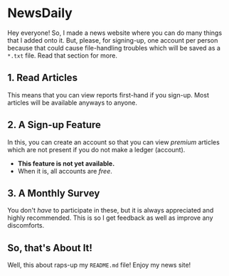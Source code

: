 # **NewsDaily** #
 Hey everyone! So, I made a news website where you can do many things that I added onto it. But, please, for signing-up, one account per person because that could cause file-handling troubles which will be saved as a `*.txt` file. Read that section for more.
 
 
## **1. Read Articles** ##
 This means that you can view reports first-hand if you sign-up. Most articles will be available anyways to anyone.
 
 
## **2. A Sign-up Feature** ##
 In this, you can create an account so that you can view _premium_ articles which are not present if you do not make a ledger (account).
  - **This feature is not yet available.**
  - When it is, all accounts are _free_.
 
 
## **3. A Monthly Survey** ##
 You don't _have_ to participate in these, but it is always appreciated and highly recommended. This is so I get feedback as well as improve any discomforts.
 
 
## **So, that's About It!** ##
 Well, this about raps-up my `README.md` file! Enjoy my news site!

